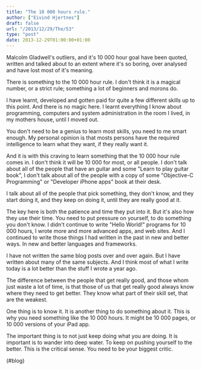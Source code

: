 ```yaml
---
title: "The 10 000 hours rule."
author: ["Eivind Hjertnes"]
draft: false
url: "/2013/12/29/The/53"
type: "post"
date: 2013-12-29T01:00:00+01:00
---
```


Malcolm Gladwell's outliers, and it's 10 000 hour goal have been quoted,
written and talked about to an extent where it's so boring, over
analysed and have lost most of it's meaning.

There is something to the 10 000 hour rule. I don't think it is a
magical number, or a strict rule; something a lot of beginners and
morons do.

I have learnt, developed and gotten paid for quite a few different
skills up to this point. And there is no magic here. I learnt everything
I know about programming, computers and system administration in the
room I lived, in my mothers house, until I moved out.

You don't need to be a genius to learn most skills, you need to me smart
enough. My personal opinion is that mosts persons have the required
intelligence to learn what they want, if they really want it.

And it is with this craving to learn something that the 10 000 hour rule
comes in. I don't think it will be 10 000 for most, or all people. I
don't talk about all of the people that have an guitar and some "Learn
to play guitar book", I don't talk about all of the people with a copy
of some "Objective-C Programming" or "Developer iPhone apps" book at
their desk.

I talk about all of the people that pick something, they don't know, and
they start doing it, and they keep on doing it, until they are really
good at it.

The key here is both the patience and time they put into it. But it's
also how they use their time. You need to put pressure on yourself, to
do something you don't know. I didn't continue to write "Hello World!"
programs for 10 000 hours, I wrote more and more advanced apps, and web
sites. And I continued to write those things I had written in the past
in new and better ways. In new and better languages and frameworks.

I have not written the same blog posts over and over again. But I have
written about many of the same subjects. And I think most of what I
write today is a lot better than the stuff I wrote a year ago.

The difference between the people that get really good, and those whom
just waste a lot of time, is that those of us that get really good
always know where they need to get better. They know what part of their
skill set, that are the weakest.

One thing is to know it. It is another thing to do something about it.
This is why you need something like the 10 000 hours. It might be 10 000
pages, or 10 000 versions of your iPad app.

The important thing is to not just keep doing what you are doing. It is
important is to wander into deep water. To keep on pushing yourself to
the better. This is the critical sense. You need to be your biggest
critic.

(#blog)
